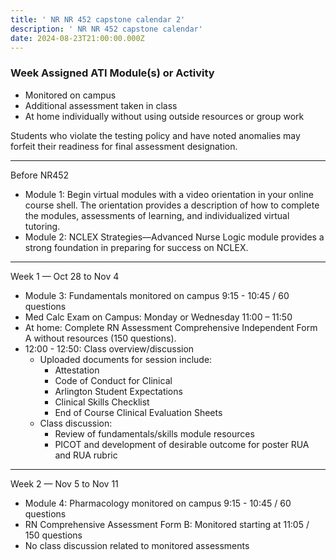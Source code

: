 ```yaml
---
title: ' NR NR 452 capstone calendar 2'
description: ' NR NR 452 capstone calendar'
date: 2024-08-23T21:00:00.000Z
---
```


### Week Assigned ATI Module(s) or Activity

* Monitored on campus
* Additional assessment taken in class
* At home individually without using outside resources or group work

Students who violate the testing policy and have noted anomalies may forfeit their readiness for final assessment designation.

***

Before NR452

* Module 1: Begin virtual modules with a video orientation in your online course shell. The orientation provides a description of how to complete the modules, assessments of learning, and individualized virtual tutoring.
* Module 2: NCLEX Strategies—Advanced Nurse Logic module provides a strong foundation in preparing for success on NCLEX.

***

Week 1 — Oct 28 to Nov 4

* Module 3: Fundamentals monitored on campus 9:15 - 10:45 / 60 questions
* Med Calc Exam on Campus: Monday or Wednesday 11:00 – 11:50
* At home: Complete RN Assessment Comprehensive Independent Form A without resources (150 questions).
* 12:00 - 12:50: Class overview/discussion
  * Uploaded documents for session include:
    * Attestation
    * Code of Conduct for Clinical
    * Arlington Student Expectations
    * Clinical Skills Checklist
    * End of Course Clinical Evaluation Sheets
  * Class discussion:
    * Review of fundamentals/skills module resources
    * PICOT and development of desirable outcome for poster RUA and RUA rubric

***

Week 2 — Nov 5 to Nov 11

* Module 4: Pharmacology monitored on campus 9:15 - 10:45 / 60 questions
* RN Comprehensive Assessment Form B: Monitored starting at 11:05 / 150 questions
* No class discussion related to monitored assessments
